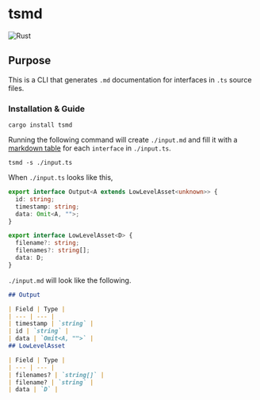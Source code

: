 # tsmd

![Rust](https://github.com/nonnontrivial/tsmd/workflows/Rust/badge.svg)

## Purpose

This is a CLI that generates `.md` documentation for interfaces in `.ts` source files.

### Installation & Guide

```shell
cargo install tsmd
```

Running the following command will create `./input.md` and fill it with a [markdown table](https://www.markdownguide.org/extended-syntax#tables) for each `interface` in `./input.ts`.

```shell
tsmd -s ./input.ts
```

When `./input.ts` looks like this,

```typescript
export interface Output<A extends LowLevelAsset<unknown>> {
  id: string;
  timestamp: string;
  data: Omit<A, "">;
}

export interface LowLevelAsset<D> {
  filename?: string;
  filenames?: string[];
  data: D;
}

```

`./input.md` will look like the following.

```md
## Output

| Field | Type |
| --- | --- |
| timestamp | `string` |
| id | `string` |
| data | `Omit<A, "">` |
## LowLevelAsset

| Field | Type |
| --- | --- |
| filenames? | `string[]` |
| filename? | `string` |
| data | `D` |
```
